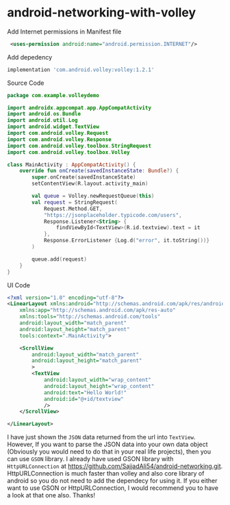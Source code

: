 # android-networking-with-volley

Add Internet permissions in Manifest file

```xml
 <uses-permission android:name="android.permission.INTERNET"/>
```

Add depedency
```gradle
implementation 'com.android.volley:volley:1.2.1'
```

Source Code

```kotlin
package com.example.volleydemo

import androidx.appcompat.app.AppCompatActivity
import android.os.Bundle
import android.util.Log
import android.widget.TextView
import com.android.volley.Request
import com.android.volley.Response
import com.android.volley.toolbox.StringRequest
import com.android.volley.toolbox.Volley

class MainActivity : AppCompatActivity() {
    override fun onCreate(savedInstanceState: Bundle?) {
        super.onCreate(savedInstanceState)
        setContentView(R.layout.activity_main)

        val queue = Volley.newRequestQueue(this)
        val request = StringRequest(
            Request.Method.GET,
            "https://jsonplaceholder.typicode.com/users",
            Response.Listener<String> {
                findViewById<TextView>(R.id.textview).text = it
            },
            Response.ErrorListener {Log.d("error", it.toString())}
        )

        queue.add(request)
    }
}
```

UI Code

```xml
<?xml version="1.0" encoding="utf-8"?>
<LinearLayout xmlns:android="http://schemas.android.com/apk/res/android"
    xmlns:app="http://schemas.android.com/apk/res-auto"
    xmlns:tools="http://schemas.android.com/tools"
    android:layout_width="match_parent"
    android:layout_height="match_parent"
    tools:context=".MainActivity">

    <ScrollView
        android:layout_width="match_parent"
        android:layout_height="match_parent"
        >
        <TextView
            android:layout_width="wrap_content"
            android:layout_height="wrap_content"
            android:text="Hello World!"
            android:id="@+id/textview"
            />
    </ScrollView>

</LinearLayout>
```

I have just shown the `JSON` data returned from the url into `TextView`. However, If you want to parse the JSON data into your own data object (Obviously you would need to do that in your real life projects), then you can use `GSON` library. I already have used GSON library with `HttpURLConnection` at 
https://github.com/SajjadAli54/android-networking.git. HttpURLConnection is much faster than volley and also core library of android so you do not need to add the dependecy for using it. If you either want to use GSON or HttpURLConnection, I would recommend you to have a look at that one also. Thanks!
